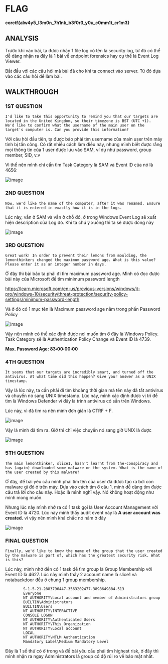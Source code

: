 # FLAG

**corctf{alw4y5_l3m0n_7h1nk_b3f0r3_y0u_c0mm1t_cr1m3}**

## ANALYSIS

Trước khi vào bài, ta được nhận 1 file log có tên là security log, từ đó có thể dễ dàng nhận ra đây là 1 bài về endpoint forensics hay cụ thể là Event Log Viewer.

Bắt đầu với các câu hỏi mà bài đã cho khi ta connect vào server. Từ đó dựa vào các câu hỏi để làm bài.

## WALKTHROUGH

### 1ST QUESTION

```Hello agent. Thanks for your hard work in the field researching. We'll now ask you 6 questions on the information you've gathered.
I'd like to take this opportunity to remind you that our targets are located in the United Kingdom, so their timezone is BST (UTC +1).
We'd like to confirm what the username of the main user on the target's computer is. Can you provide this information?
```

Với câu hỏi đầu tiên, ta được bảo phải tìm username của main user trên máy tính bị tấn công. Có rất nhiều cách làm điều này, nhưng mình biết được rằng mọi thông tin của 1 user được lưu vào SAM, ví dụ như password, group member, SID, v.v

Vì thế nên mình chỉ cần tìm Task Category là SAM và Event ID của nó là 4656:

![image](https://github.com/user-attachments/assets/a27834f0-3eae-4803-a154-9d9f3e6a25f6)

### 2ND QUESTION

```Now, we'd like the name of the computer, after it was renamed. Ensure that it is entered in exactly how it is in the logs. ```

Lúc này, vẫn ở SAM và vẫn ở chỗ đó, ở trong Windows Event Log sẽ xuất hiện description của Log đó. Khi ta chú ý xuống thì ta sẽ được dòng này

![image](https://github.com/user-attachments/assets/f6bca022-1d9b-4879-80d2-4191cf8560de)

### 3RD QUESTION

``` I wonder if they'll make any lemonade with that lemon-squeezer...
Great work! In order to prevent their lemons from moulding, the lemonthinkers changed the maximum password age. What is this value? Please enter it as an integer number in days.
```

Ở đây thì bài bảo ta phải đi tìm maximum password age. Mình có đọc được bài này của Microsoft để tìm minimum password length

https://learn.microsoft.com/en-us/previous-versions/windows/it-pro/windows-10/security/threat-protection/security-policy-settings/minimum-password-length

Và ở đó có 1 mục tên là Maximum password age nằm trong phần Password Policy 

![image](https://github.com/user-attachments/assets/32587c2d-c808-4ef6-b429-0b5af7c915ab)

Vậy nên mình có thể xác định được nơi muốn tìm ở đây là Windows Policy. Task Category sẽ là Authentication Policy Change và Event ID là 4739.

**Max. Password Age:	83:00:00:00**

### 4TH QUESTION

```It seems that our targets are incredibly smart, and turned off the antivirus. At what time did this happen? Give your answer as a UNIX timestamp. ```

Vậy là lúc này, ta cần phải đi tìm khoảng thời gian mà tên này đã tắt antivirus và chuyển nó sang UNIX timestamp. Lúc này, mình xác định được vị trí để tìm là Windows Defender vì đây là trình antivirus có sẵn trên Windows.

Lúc này, vì đã tìm ra nên mình đơn giản là CTRF + F.

![image](https://github.com/user-attachments/assets/0584aba6-8430-4dbd-9203-313d883c830a)

Vậy là mình đã tìm ra. Giờ thì chỉ việc chuyển nó sang giờ UNIX là được

![image](https://github.com/user-attachments/assets/1d9e32d5-ad4f-48b4-9b16-37e939a47c03)

### 5TH QUESTION

```The main lemonthinker, slice1, hasn't learnt from the-conspiracy and has (again) downloaded some malware on the system. What is the name of the user created by this malware? ```

Ở đây, đề bài yêu cầu mình phải tìm tên của user đã được tạo ra bởi con malware gì đó ở trên máy. Dựa vào cách tìm ở câu 1, mình dễ dàng tìm được câu trả lời cho câu này. Hoặc là mình nghĩ vậy. Nó không hoạt động như mình mong muốn.

Nhưng lúc này mình nhớ ra có 1 task gọi là User Account Management với Event ID là 4720. Lúc này mình thấy audit event này là **A user account was created.** vì vậy nên mình khá chắc nó nằm ở đây

![image](https://github.com/user-attachments/assets/697b8766-5ac5-4698-bbb9-523e8a5e3e9a)

### FINAL QUESTION

``` Finally, we'd like to know the name of the group that the user created by the malware is part of, which has the greatest security risk. What is this?  ```

Lúc này, mình nhớ đến có 1 task để tìm group là Group Membership với Event ID là 4627. Lúc này mình thấy 2 account name là slice1 và notabackdoor đều ở chung 1 group membership.

```Group Membership:			
		S-1-5-21-2883796447-3563202477-3898649884-513
		Everyone
		NT AUTHORITY\Local account and member of Administrators group
		BUILTIN\Administrators
		BUILTIN\Users
		NT AUTHORITY\INTERACTIVE
		CONSOLE LOGON
		NT AUTHORITY\Authenticated Users
		NT AUTHORITY\This Organization
		NT AUTHORITY\Local account
		LOCAL
		NT AUTHORITY\NTLM Authentication
		Mandatory Label\Medium Mandatory Level
```

Đây là 1 số thứ có ở trong và đề bài yêu cầu phải tìm highest risk, ở đây thì mình nhận ra ngay Administrators là group có độ rủi ro về bảo mật nhất.









